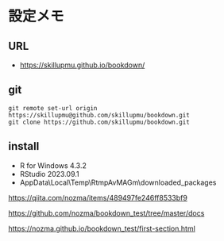 # 設定メモ

## URL
  - https://skillupmu.github.io/bookdown/


## git
``` 
git remote set-url origin https://skillupmu@github.com/skillupmu/bookdown.git
git clone https://github.com/skillupmu/bookdown.git
```


## install
 - R for Windows 4.3.2
 - RStudio 2023.09.1
 - AppData\Local\Temp\RtmpAvMAGm\downloaded_packages

https://qiita.com/nozma/items/489497fe246ff8533bf9

https://github.com/nozma/bookdown_test/tree/master/docs

https://nozma.github.io/bookdown_test/first-section.html


